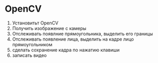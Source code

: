 # OpenCV

1. Установитьт OpenCV
2. Получить изображение с камеры
3. Отслеживать появлние прямоугольника, выделить его границы
4. Отслеживать появление лица, выделить на кадре лицо прямоугольником
5. сделать сохранение кадра по нажатию клавиши
6. записать видео 

